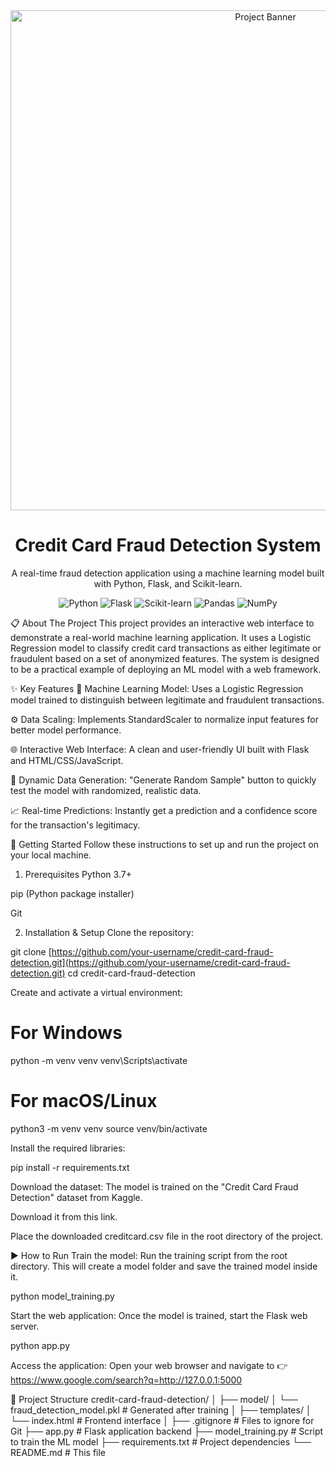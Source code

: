 <div align="center">
<img src="https://www.google.com/search?q=https://i.imgur.com/8aJqg9B.png" alt="Project Banner" width="800"/>





<h1>Credit Card Fraud Detection System</h1>
<p>
A real-time fraud detection application using a machine learning model built with Python, Flask, and Scikit-learn.
</p>

<p>
<img alt="Python" src="https://www.google.com/search?q=https://img.shields.io/badge/Python-3.7%252B-blue%3Flogo%3Dpython%26logoColor%3Dwhite">
<img alt="Flask" src="https://www.google.com/search?q=https://img.shields.io/badge/Flask-2.0%252B-black%3Flogo%3Dflask%26logoColor%3Dwhite">
<img alt="Scikit-learn" src="https://www.google.com/search?q=https://img.shields.io/badge/scikit--learn-1.0%252B-orange%3Flogo%3Dscikit-learn%26logoColor%3Dwhite">
<img alt="Pandas" src="https://www.google.com/search?q=https://img.shields.io/badge/Pandas-1.3%252B-blueviolet%3Flogo%3Dpandas%26logoColor%3Dwhite">
<img alt="NumPy" src="https://www.google.com/search?q=https://img.shields.io/badge/NumPy-1.21%252B-cyan%3Flogo%3Dnumpy%26logoColor%3Dwhite">
</p>
</div>

📋 About The Project
This project provides an interactive web interface to demonstrate a real-world machine learning application. It uses a Logistic Regression model to classify credit card transactions as either legitimate or fraudulent based on a set of anonymized features. The system is designed to be a practical example of deploying an ML model with a web framework.

✨ Key Features
🤖 Machine Learning Model: Uses a Logistic Regression model trained to distinguish between legitimate and fraudulent transactions.

⚙️ Data Scaling: Implements StandardScaler to normalize input features for better model performance.

🌐 Interactive Web Interface: A clean and user-friendly UI built with Flask and HTML/CSS/JavaScript.

🎲 Dynamic Data Generation: "Generate Random Sample" button to quickly test the model with randomized, realistic data.

📈 Real-time Predictions: Instantly get a prediction and a confidence score for the transaction's legitimacy.

🚀 Getting Started
Follow these instructions to set up and run the project on your local machine.

1. Prerequisites
Python 3.7+

pip (Python package installer)

Git

2. Installation & Setup
Clone the repository:

git clone [https://github.com/your-username/credit-card-fraud-detection.git](https://github.com/your-username/credit-card-fraud-detection.git)
cd credit-card-fraud-detection

Create and activate a virtual environment:

# For Windows
python -m venv venv
venv\Scripts\activate

# For macOS/Linux
python3 -m venv venv
source venv/bin/activate

Install the required libraries:

pip install -r requirements.txt

Download the dataset:
The model is trained on the "Credit Card Fraud Detection" dataset from Kaggle.

Download it from this link.

Place the downloaded creditcard.csv file in the root directory of the project.

▶️ How to Run
Train the model:
Run the training script from the root directory. This will create a model folder and save the trained model inside it.

python model_training.py

Start the web application:
Once the model is trained, start the Flask web server.

python app.py

Access the application:
Open your web browser and navigate to 👉 https://www.google.com/search?q=http://127.0.0.1:5000

📁 Project Structure
credit-card-fraud-detection/
│
├── model/
│   └── fraud_detection_model.pkl   # Generated after training
│
├── templates/
│   └── index.html                  # Frontend interface
│
├── .gitignore                      # Files to ignore for Git
├── app.py                          # Flask application backend
├── model_training.py               # Script to train the ML model
├── requirements.txt                # Project dependencies
└── README.md                       # This file
